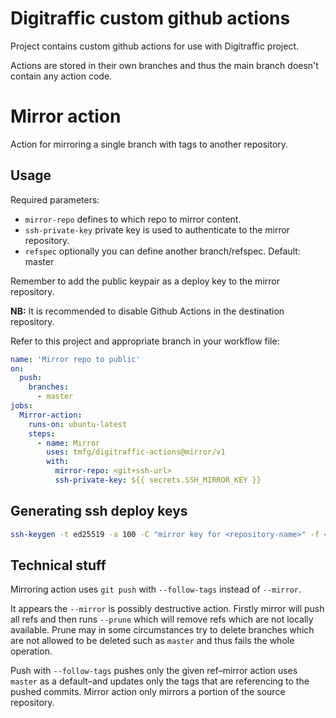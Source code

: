 # Digitraffic custom github actions

Project contains custom github actions for use with Digitraffic project.

Actions are stored in their own branches and thus the main branch doesn't contain any action code.

# Mirror action

Action for mirroring a single branch with tags to another repository.

## Usage

Required parameters:
* `mirror-repo` defines to which repo to mirror content.
* `ssh-private-key` private key is used to authenticate to the mirror repository.
* `refspec` optionally you can define another branch/refspec. Default: master

Remember to add the public keypair as a deploy key to the mirror repository.

**NB:** It is recommended to disable Github Actions in the destination repository.

Refer to this project and appropriate branch in your workflow file:

```yaml
name: 'Mirror repo to public'
on:
  push:
    branches:
      - master
jobs:
  Mirror-action:
    runs-on: ubuntu-latest
    steps:
      - name: Mirror
        uses: tmfg/digitraffic-actions@mirror/v1
        with:
          mirror-repo: <git+ssh-url>
          ssh-private-key: ${{ secrets.SSH_MIRROR_KEY }}
```

## Generating ssh deploy keys

```bash
ssh-keygen -t ed25519 -a 100 -C "mirror key for <repository-name>" -f <repository-name>
```

## Technical stuff

Mirroring action uses `git push` with `--follow-tags` instead of `--mirror`.

It appears the `--mirror` is possibly destructive action. Firstly mirror will push all refs and then runs `--prune` which will remove refs which are
not locally available. Prune may in some circumstances try to delete branches which are not allowed to be deleted such as `master` and thus fails the
whole operation.

Push with `--follow-tags` pushes only the given ref–mirror action uses `master` as a default–and updates only the tags that are referencing to the
pushed commits. Mirror action only mirrors a portion of the source repository.
